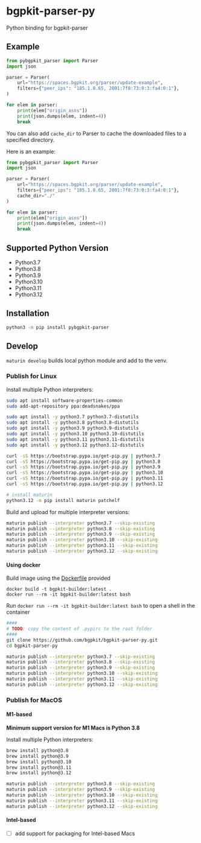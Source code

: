 # bgpkit-parser-py

Python binding for bgpkit-parser

## Example

```python
from pybgpkit_parser import Parser
import json

parser = Parser(
    url="https://spaces.bgpkit.org/parser/update-example",
    filters={"peer_ips": "185.1.8.65, 2001:7f8:73:0:3:fa4:0:1"},
)

for elem in parser:
    print(elem["origin_asns"])
    print(json.dumps(elem, indent=4))
    break
```

You can also add `cache_dir` to Parser to cache the downloaded files to a specified directory.

Here is an example:
```python
from pybgpkit_parser import Parser
import json

parser = Parser(
    url="https://spaces.bgpkit.org/parser/update-example",
    filters={"peer_ips": "185.1.8.65, 2001:7f8:73:0:3:fa4:0:1"},
    cache_dir="./"
)

for elem in parser:
    print(elem["origin_asns"])
    print(json.dumps(elem, indent=4))
    break
```

## Supported Python Version

- Python3.7
- Python3.8
- Python3.9
- Python3.10
- Python3.11
- Python3.12

## Installation

```bash
python3 -m pip install pybgpkit-parser
```

## Develop

`maturin develop` builds local python module and add to the venv.

### Publish for Linux

Install multiple Python interpreters:

```bash
sudo apt install software-properties-common
sudo add-apt-repository ppa:deadsnakes/ppa

sudo apt install -y python3.7 python3.7-distutils
sudo apt install -y python3.8 python3.8-distutils
sudo apt install -y python3.9 python3.9-distutils
sudo apt install -y python3.10 python3.10-distutils
sudo apt install -y python3.11 python3.11-distutils
sudo apt install -y python3.12 python3.12-distutils

curl -sS https://bootstrap.pypa.io/get-pip.py | python3.7
curl -sS https://bootstrap.pypa.io/get-pip.py | python3.8
curl -sS https://bootstrap.pypa.io/get-pip.py | python3.9
curl -sS https://bootstrap.pypa.io/get-pip.py | python3.10
curl -sS https://bootstrap.pypa.io/get-pip.py | python3.11
curl -sS https://bootstrap.pypa.io/get-pip.py | python3.12

# install maturin
python3.12 -m pip install maturin patchelf
```

Build and upload for multiple interpreter versions:
```bash
maturin publish --interpreter python3.7 --skip-existing
maturin publish --interpreter python3.8 --skip-existing
maturin publish --interpreter python3.9 --skip-existing
maturin publish --interpreter python3.10 --skip-existing
maturin publish --interpreter python3.11 --skip-existing
maturin publish --interpreter python3.12 --skip-existing
```

#### Using docker

Build image using the [Dockerfile](./Dockerfile) provided
```
docker build -t bgpkit-builder:latest .
docker run --rm -it bgpkit-builder:latest bash
```

Run `docker run --rm -it bgpkit-builder:latest bash` to open a shell in the container
```bash
####
# TODO: copy the content of .pypirc to the root folder
####
git clone https://github.com/bgpkit/bgpkit-parser-py.git
cd bgpkit-parser-py

maturin publish --interpreter python3.7 --skip-existing
maturin publish --interpreter python3.8 --skip-existing
maturin publish --interpreter python3.9 --skip-existing
maturin publish --interpreter python3.10 --skip-existing
maturin publish --interpreter python3.11 --skip-existing
maturin publish --interpreter python3.12 --skip-existing
```

### Publish for MacOS

#### M1-based

**Minimum support version for M1 Macs is Python 3.8**

Install multiple Python interpreters:
```bash
brew install python@3.8
brew install python@3.9
brew install python@3.10
brew install python@3.11
brew install python@3.12
```

```bash
maturin publish --interpreter python3.8 --skip-existing
maturin publish --interpreter python3.9 --skip-existing
maturin publish --interpreter python3.10 --skip-existing
maturin publish --interpreter python3.11 --skip-existing
maturin publish --interpreter python3.12 --skip-existing
```

#### Intel-based

- [ ] add support for packaging for Intel-based Macs 